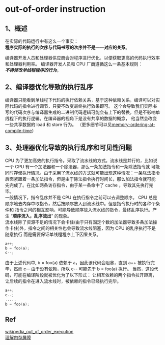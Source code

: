 # out-of-order instruction

## 1、概述
在实际的代码运行中有这么一个事实：  
**程序实际的执行的次序与代码书写的次序并不是一一对应的关系**。

编译器开发人员和处理器供应商会对程序进行优化，以便获取更高的代码执行效率和处理器利用率。 编译器开发人员和 CPU 厂商遵循这么一条基本规则：  
               **_不得修改单线程程序的行为_**。

## 2、编译器优化导致的执行乱序
编译器只能看到单线程下代码的执行依赖关系，基于这种依赖关系，编译可以对实际代码的指令进行调节，只要不改变最终执行效果即可。
这个会导致我们实际书写的代码次序与编译器生成的二进制代码逻辑可能会有上下的替换，但是不影响单线程下的执行逻辑。在编译器的视角下是没有共享的数据的概念，
他当然会改变一些共享数据的 load 和 store 行为。
（更多细节可以见[memory-ordering-at-compile-time](memory_order_compile_time.md)）

## 3、处理器优化导致的执行乱序和可见性问题
CPU 为了更加高效的执行指令，采取了流水线的方式。流水线是并行的，比如说一个 CPU 有一个加法器和一个除法器，那么一条加法指令和一条除法指令就
可能同时存储执行情况。由于采用了流水线的方式就可能出现这种情况：一条除法指令后面紧跟着一条加法指令，但是由于除法指令执行时间长，那么加法指令就可能
先完成了。在比如两条访存指令，由于某一条命中了 cache ，导致其先执行完毕。  
一般情况下，指令乱序并不是 CPU 在执行指令之前可以去调整顺序。 CPU 总是顺序地去内存中取指令，然后按顺序放入到流水线中。但是指令执行时的各种个条件和
指令之间的相互影响，可能导致顺序放入流水线的指令，最终乱序执行。产生 “**顺序流入，乱序流出**” 的现象。  
流水线除了资源不足的情况下会卡住(由于只有固定个数的加法器导致多条加法操作卡住)外，指令之间的相关性也会导致流水线阻塞，因为 CPU 的乱序执行不是随意执行
而是需要保证单线程程序上下因果关系。
```C++
a++;
b = foo(a);
c--;
```
由于上述代码中, b = foo(a) 依赖于 a，因此该代码会阻塞，直到 a++ 被执行完毕，然而 c-- 由于没有依赖，所以 c-- 可能先于 b = foo(a) 执行。
当然，这段代码，可能在编译阶段就被优化为了以下形式： 让相互依赖的两个指令拉开距离，让后续的指令在进入流水线时，被依赖的指令已经执行完毕。
```C++
a++;
c--;
.....
b = foo(a);
```
## Ref
[wikipedia_out_of_order_execution](https://en.wikipedia.org/wiki/Out-of-order_execution)  
[理解内存屏障](https://blog.csdn.net/armlinuxww/article/details/105530025)  